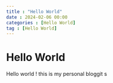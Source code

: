 ```yaml
---
title : "Hello World"
date : 2024-02-06 00:00
categories : [Hello World]
tag : [Hello World]
---
```


# Hello World 

Hello world ! this is my personal bloggit s

